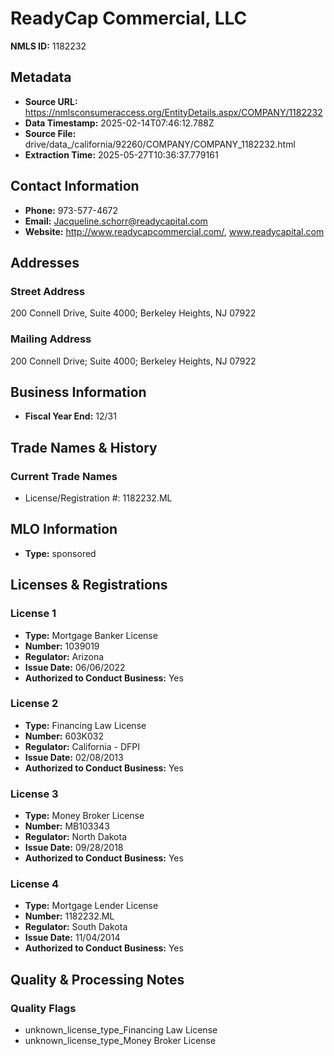 # ReadyCap Commercial, LLC

**NMLS ID:** 1182232

## Metadata
- **Source URL:** https://nmlsconsumeraccess.org/EntityDetails.aspx/COMPANY/1182232
- **Data Timestamp:** 2025-02-14T07:46:12.788Z
- **Source File:** drive/data_/california/92260/COMPANY/COMPANY_1182232.html
- **Extraction Time:** 2025-05-27T10:36:37.779161

## Contact Information
- **Phone:** 973-577-4672
- **Email:** Jacqueline.schorr@readycapital.com
- **Website:** http://www.readycapcommercial.com/, www.readycapital.com

## Addresses
### Street Address
200 Connell Drive, Suite 4000; Berkeley Heights, NJ 07922

### Mailing Address
200 Connell Drive; Suite 4000; Berkeley Heights, NJ 07922

## Business Information
- **Fiscal Year End:** 12/31

## Trade Names & History
### Current Trade Names
- License/Registration #: 1182232.ML

## MLO Information
- **Type:** sponsored

## Licenses & Registrations

### License 1
- **Type:** Mortgage Banker License
- **Number:** 1039019
- **Regulator:** Arizona
- **Issue Date:** 06/06/2022
- **Authorized to Conduct Business:** Yes

### License 2
- **Type:** Financing Law License
- **Number:** 603K032
- **Regulator:** California - DFPI
- **Issue Date:** 02/08/2013
- **Authorized to Conduct Business:** Yes

### License 3
- **Type:** Money Broker License
- **Number:** MB103343
- **Regulator:** North Dakota
- **Issue Date:** 09/28/2018
- **Authorized to Conduct Business:** Yes

### License 4
- **Type:** Mortgage Lender License
- **Number:** 1182232.ML
- **Regulator:** South Dakota
- **Issue Date:** 11/04/2014
- **Authorized to Conduct Business:** Yes

## Quality & Processing Notes
### Quality Flags
- unknown_license_type_Financing Law License
- unknown_license_type_Money Broker License
